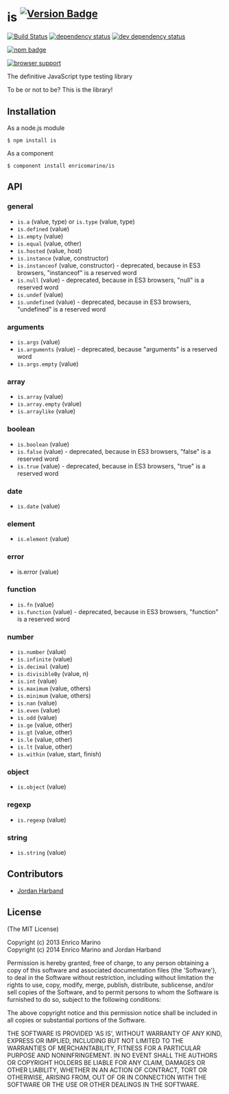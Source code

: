# is <sup>[![Version Badge][2]][1]</sup>

[![Build Status][3]][4] [![dependency status][5]][6] [![dev dependency status][7]][8]

[![npm badge][11]][1]

[![browser support][9]][10]

The definitive JavaScript type testing library

To be or not to be? This is the library!

## Installation

As a node.js module

```shell
$ npm install is
```

As a component
```shell
$ component install enricomarino/is
```

## API

### general

 - ``is.a`` (value, type) or ``is.type`` (value, type)
 - ``is.defined`` (value)
 - ``is.empty`` (value)
 - ``is.equal`` (value, other)
 - ``is.hosted`` (value, host)
 - ``is.instance`` (value, constructor)
 - ``is.instanceof`` (value, constructor) - deprecated, because in ES3 browsers, "instanceof" is a reserved word
 - ``is.null`` (value) - deprecated, because in ES3 browsers, "null" is a reserved word
 - ``is.undef`` (value)
 - ``is.undefined`` (value) - deprecated, because in ES3 browsers, "undefined" is a reserved word

### arguments

 - ``is.args`` (value)
 - ``is.arguments`` (value) - deprecated, because "arguments" is a reserved word
 - ``is.args.empty`` (value)

### array

 - ``is.array`` (value)
 - ``is.array.empty`` (value)
 - ``is.arraylike`` (value)

### boolean

 - ``is.boolean`` (value)
 - ``is.false`` (value) - deprecated, because in ES3 browsers, "false" is a reserved word
 - ``is.true`` (value) - deprecated, because in ES3 browsers, "true" is a reserved word

### date

 - ``is.date`` (value)

### element

 - ``is.element`` (value)

### error

 - is.error (value)

### function

 - ``is.fn`` (value)
 - ``is.function`` (value) - deprecated, because in ES3 browsers, "function" is a reserved word

### number

 - ``is.number`` (value)
 - ``is.infinite`` (value)
 - ``is.decimal`` (value)
 - ``is.divisibleBy`` (value, n)
 - ``is.int`` (value)
 - ``is.maximum`` (value, others)
 - ``is.minimum`` (value, others)
 - ``is.nan`` (value)
 - ``is.even`` (value)
 - ``is.odd`` (value)
 - ``is.ge`` (value, other)
 - ``is.gt`` (value, other)
 - ``is.le`` (value, other)
 - ``is.lt`` (value, other)
 - ``is.within`` (value, start, finish)

### object

 - ``is.object`` (value)

### regexp

 - ``is.regexp`` (value)

### string

 - ``is.string`` (value)


## Contributors

- [Jordan Harband](https://github.com/ljharb)

## License

(The MIT License)

Copyright (c) 2013 Enrico Marino  
Copyright (c) 2014 Enrico Marino and Jordan Harband

Permission is hereby granted, free of charge, to any person obtaining
a copy of this software and associated documentation files (the
'Software'), to deal in the Software without restriction, including
without limitation the rights to use, copy, modify, merge, publish,
distribute, sublicense, and/or sell copies of the Software, and to
permit persons to whom the Software is furnished to do so, subject to
the following conditions:

The above copyright notice and this permission notice shall be
included in all copies or substantial portions of the Software.

THE SOFTWARE IS PROVIDED 'AS IS', WITHOUT WARRANTY OF ANY KIND,
EXPRESS OR IMPLIED, INCLUDING BUT NOT LIMITED TO THE WARRANTIES OF
MERCHANTABILITY, FITNESS FOR A PARTICULAR PURPOSE AND NONINFRINGEMENT.
IN NO EVENT SHALL THE AUTHORS OR COPYRIGHT HOLDERS BE LIABLE FOR ANY
CLAIM, DAMAGES OR OTHER LIABILITY, WHETHER IN AN ACTION OF CONTRACT,
TORT OR OTHERWISE, ARISING FROM, OUT OF OR IN CONNECTION WITH THE
SOFTWARE OR THE USE OR OTHER DEALINGS IN THE SOFTWARE.

[1]: https://npmjs.org/package/is
[2]: http://vb.teelaun.ch/enricomarino/is.svg
[3]: https://travis-ci.org/enricomarino/is.svg
[4]: https://travis-ci.org/enricomarino/is
[5]: https://david-dm.org/enricomarino/is.svg
[6]: https://david-dm.org/enricomarino/is
[7]: https://david-dm.org/enricomarino/is/dev-status.svg
[8]: https://david-dm.org/enricomarino/is#info=devDependencies
[9]: https://ci.testling.com/enricomarino/is.png
[10]: https://ci.testling.com/enricomarino/is
[11]: https://nodei.co/npm/is.png?downloads=true&stars=true

